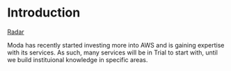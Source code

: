 # Introduction
[Radar](https://radar.thoughtworks.com/?sheetId=https%3A%2F%2Fraw.githubusercontent.com%2FModaOperandi%2Fstandards%2Fmaster%2Fcsv%2FAWS.csv)

Moda has recently started investing more into AWS and is gaining expertise with its services. As such, many services will be in Trial to start with, until we build instituional knowledge in specific areas.
